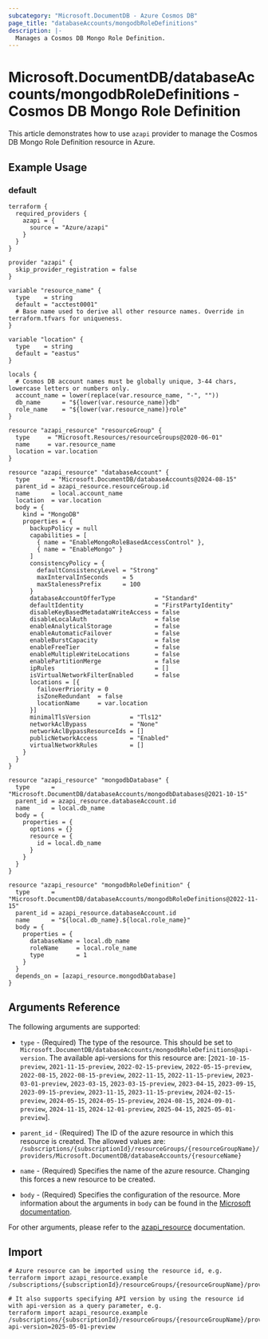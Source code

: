```yaml
---
subcategory: "Microsoft.DocumentDB - Azure Cosmos DB"
page_title: "databaseAccounts/mongodbRoleDefinitions"
description: |-
  Manages a Cosmos DB Mongo Role Definition.
---
```


# Microsoft.DocumentDB/databaseAccounts/mongodbRoleDefinitions - Cosmos DB Mongo Role Definition

This article demonstrates how to use `azapi` provider to manage the Cosmos DB Mongo Role Definition resource in Azure.

## Example Usage

### default

```hcl
terraform {
  required_providers {
    azapi = {
      source = "Azure/azapi"
    }
  }
}

provider "azapi" {
  skip_provider_registration = false
}

variable "resource_name" {
  type    = string
  default = "acctest0001"
  # Base name used to derive all other resource names. Override in terraform.tfvars for uniqueness.
}

variable "location" {
  type    = string
  default = "eastus"
}

locals {
  # Cosmos DB account names must be globally unique, 3-44 chars, lowercase letters or numbers only.
  account_name = lower(replace(var.resource_name, "-", ""))
  db_name      = "${lower(var.resource_name)}db"
  role_name    = "${lower(var.resource_name)}role"
}

resource "azapi_resource" "resourceGroup" {
  type     = "Microsoft.Resources/resourceGroups@2020-06-01"
  name     = var.resource_name
  location = var.location
}

resource "azapi_resource" "databaseAccount" {
  type      = "Microsoft.DocumentDB/databaseAccounts@2024-08-15"
  parent_id = azapi_resource.resourceGroup.id
  name      = local.account_name
  location  = var.location
  body = {
    kind = "MongoDB"
    properties = {
      backupPolicy = null
      capabilities = [
        { name = "EnableMongoRoleBasedAccessControl" },
        { name = "EnableMongo" }
      ]
      consistencyPolicy = {
        defaultConsistencyLevel = "Strong"
        maxIntervalInSeconds    = 5
        maxStalenessPrefix      = 100
      }
      databaseAccountOfferType           = "Standard"
      defaultIdentity                    = "FirstPartyIdentity"
      disableKeyBasedMetadataWriteAccess = false
      disableLocalAuth                   = false
      enableAnalyticalStorage            = false
      enableAutomaticFailover            = false
      enableBurstCapacity                = false
      enableFreeTier                     = false
      enableMultipleWriteLocations       = false
      enablePartitionMerge               = false
      ipRules                            = []
      isVirtualNetworkFilterEnabled      = false
      locations = [{
        failoverPriority = 0
        isZoneRedundant  = false
        locationName     = var.location
      }]
      minimalTlsVersion           = "Tls12"
      networkAclBypass            = "None"
      networkAclBypassResourceIds = []
      publicNetworkAccess         = "Enabled"
      virtualNetworkRules         = []
    }
  }
}

resource "azapi_resource" "mongodbDatabase" {
  type      = "Microsoft.DocumentDB/databaseAccounts/mongodbDatabases@2021-10-15"
  parent_id = azapi_resource.databaseAccount.id
  name      = local.db_name
  body = {
    properties = {
      options = {}
      resource = {
        id = local.db_name
      }
    }
  }
}

resource "azapi_resource" "mongodbRoleDefinition" {
  type      = "Microsoft.DocumentDB/databaseAccounts/mongodbRoleDefinitions@2022-11-15"
  parent_id = azapi_resource.databaseAccount.id
  name      = "${local.db_name}.${local.role_name}"
  body = {
    properties = {
      databaseName = local.db_name
      roleName     = local.role_name
      type         = 1
    }
  }
  depends_on = [azapi_resource.mongodbDatabase]
}

```



## Arguments Reference

The following arguments are supported:

* `type` - (Required) The type of the resource. This should be set to `Microsoft.DocumentDB/databaseAccounts/mongodbRoleDefinitions@api-version`. The available api-versions for this resource are: [`2021-10-15-preview`, `2021-11-15-preview`, `2022-02-15-preview`, `2022-05-15-preview`, `2022-08-15`, `2022-08-15-preview`, `2022-11-15`, `2022-11-15-preview`, `2023-03-01-preview`, `2023-03-15`, `2023-03-15-preview`, `2023-04-15`, `2023-09-15`, `2023-09-15-preview`, `2023-11-15`, `2023-11-15-preview`, `2024-02-15-preview`, `2024-05-15`, `2024-05-15-preview`, `2024-08-15`, `2024-09-01-preview`, `2024-11-15`, `2024-12-01-preview`, `2025-04-15`, `2025-05-01-preview`].

* `parent_id` - (Required) The ID of the azure resource in which this resource is created. The allowed values are:  
  `/subscriptions/{subscriptionId}/resourceGroups/{resourceGroupName}/providers/Microsoft.DocumentDB/databaseAccounts/{resourceName}`

* `name` - (Required) Specifies the name of the azure resource. Changing this forces a new resource to be created.

* `body` - (Required) Specifies the configuration of the resource. More information about the arguments in `body` can be found in the [Microsoft documentation](https://learn.microsoft.com/en-us/azure/templates/Microsoft.DocumentDB/databaseAccounts/mongodbRoleDefinitions?pivots=deployment-language-terraform).

For other arguments, please refer to the [azapi_resource](https://registry.terraform.io/providers/Azure/azapi/latest/docs/resources/resource) documentation.

## Import

 ```shell
 # Azure resource can be imported using the resource id, e.g.
 terraform import azapi_resource.example /subscriptions/{subscriptionId}/resourceGroups/{resourceGroupName}/providers/Microsoft.DocumentDB/databaseAccounts/{resourceName}/mongodbRoleDefinitions/{resourceName}
 
 # It also supports specifying API version by using the resource id with api-version as a query parameter, e.g.
 terraform import azapi_resource.example /subscriptions/{subscriptionId}/resourceGroups/{resourceGroupName}/providers/Microsoft.DocumentDB/databaseAccounts/{resourceName}/mongodbRoleDefinitions/{resourceName}?api-version=2025-05-01-preview
 ```
